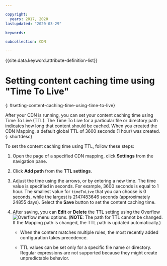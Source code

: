 ```yaml
---

copyright:
  years: 2017, 2020
lastupdated: "2020-03-29"

keywords:

subcollection: CDN

---
```


{{site.data.keyword.attribute-definition-list}}

# Setting content caching time using "Time To Live"
{: #setting-content-caching-time-using-time-to-live}

After your CDN is running, you can set your content caching time using Time To Live (TTL). The Time To Live for a particular file or directory path indicates how long that content should be cached. When you created the CDN Mapping, a default global TTL of 3600 seconds (1 hour) was created.
{: shortdesc}

To set the content caching time using TTL, follow these steps:

1. Open the page of a specified CDN mapping, click **Settings** from the navigation pane.
2. Click **Add path** from the **TTL settings**.
3. Adjust the time using the arrows, or by entering a new time. The time value is specified in seconds. For example, 3600 seconds is equal to 1 hour. The smallest value for `timeToLive` that you can choose is 0 seconds, while the largest is 2147483646 seconds (approximately 24855 days). Select the **Save** button to set the content caching time.

4. After saving, you can **Edit** or **Delete** the TTL setting using the Overflow ![Overflow menu](images/overflow.png) options. (**NOTE**: The path for TTL cannot be changed. If the Mapping path is changed, the TTL path is updated automatically.)

   * When the content matches multiple rules, the most recently added configuration takes precedence.

   * TTL values can be set only for a specific file name or directory. Regular expressions are not supported because they might create unpredictable behavior.
